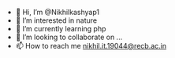 - 👋 Hi, I’m @Nikhilkashyap1
- 👀 I’m interested in nature
- 🌱 I’m currently learning php
- 💞️ I’m looking to collaborate on ...
- 📫 How to reach me nikhil.it.19044@recb.ac.in

<!---
Nikhilkashyap1/Nikhilkashyap1 is a ✨ special ✨ repository because its `README.md` (this file) appears on your GitHub profile.
You can click the Preview link to take a look at your changes.
--->
